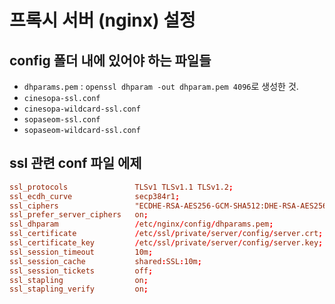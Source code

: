 # 프록시 서버 (nginx) 설정

## config 폴더 내에 있어야 하는 파일들

- `dhparams.pem` : `openssl dhparam -out dhparam.pem 4096`로 생성한 것.
- `cinesopa-ssl.conf`
- `cinesopa-wildcard-ssl.conf`
- `sopaseom-ssl.conf`
- `sopaseom-wildcard-ssl.conf`

## ssl 관련 conf 파일 에제

```conf
ssl_protocols               TLSv1 TLSv1.1 TLSv1.2;
ssl_ecdh_curve              secp384r1;
ssl_ciphers                 "ECDHE-RSA-AES256-GCM-SHA512:DHE-RSA-AES256-GCM-SHA512:ECDHE-RSA-AES256-GCM-SHA384:DHE-RSA-AES256-GCM-SHA384:ECDHE-RSA-AES256-SHA384 OLD_TLS_ECDHE_ECDSA_WITH_CHACHA20_POLY1305_SHA256 OLD_TLS_ECDHE_RSA_WITH_CHACHA20_POLY1305_SHA256";
ssl_prefer_server_ciphers   on;
ssl_dhparam                 /etc/nginx/config/dhparams.pem;
ssl_certificate             /etc/ssl/private/server/config/server.crt;
ssl_certificate_key         /etc/ssl/private/server/config/server.key;
ssl_session_timeout         10m;
ssl_session_cache           shared:SSL:10m;
ssl_session_tickets         off;
ssl_stapling                on;
ssl_stapling_verify         on;
```
